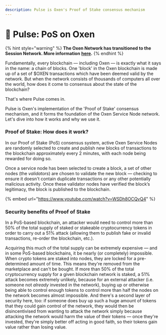 ```yaml
---
description: Pulse is Oxen's Proof of Stake consensus mechanism
---
```


# 💓 Pulse: PoS on Oxen

{% hint style="warning" %}
**The Oxen Network has transitioned to the Session Network. More information** [**here**](https://oxen.io/blog/development-is-transitioning-to-session-token)**.**&#x20;
{% endhint %}

Fundamentally, every blockchain — including Oxen — is exactly what it says in the name: a chain of blocks. One 'block' in the Oxen blockchain is made up of a set of $OXEN transactions which have been deemed valid by the network. But when the network consists of thousands of computers all over the world, how does it come to consensus about the state of the blockchain?

That's where Pulse comes in.

Pulse is Oxen's implementation of the 'Proof of Stake' consensus mechanism, and it forms the foundation of the Oxen Service Node network. Let's dive into how it works and why we use it.

### Proof of Stake: How does it work?

In our Proof of Stake (PoS) consensus system, active Oxen Service Nodes are randomly selected to create and publish new blocks of transactions to the blockchain approximately every 2 minutes, with each node being rewarded for doing so.

Once a service node has been selected to create a block, a set of other nodes (the _validators_) are chosen to validate the new block — checking to ensure it doesn't contain duplicate transactions or any other potentially malicious activity. Once these validator nodes have verified the block’s legitimacy, the block is published to the blockchain.

{% embed url="https://www.youtube.com/watch?v=WSDh8OCQvQ4" %}

### Security benefits of Proof of Stake

In a PoS-based blockchain, an attacker would need to control more than 50% of the total supply of staked or stakeable cryptocurrency tokens in order to carry out a 51% attack (allowing them to publish fake or invalid transactions, re-order the blockchain, etc.).

Acquiring this much of the total supply can be extremely expensive — and in some PoS-based blockchains, it be nearly (or completely) impossible. When crypto tokens are staked into nodes, they are locked for a pre-determined amount of time. This means they're removed from the marketplace and can't be bought. If more than 50% of the total cryptocurrency supply for a given blockchain network is staked, a 51% attack becomes extremely unlikely, because for an external attacker (i.e. someone not _already_ invested in the network), buying up or otherwise being able to control enough tokens to control more than half the nodes on the network becomes almost impossible. And there's a second layer of security here, too: if someone does buy up such a huge amount of tokens that they could gain control of the network, they would then be disincentivised from wanting to attack the network simply because attacking the network would harm the value of their tokens — once they're invested, they're simply better off acting in good faith, so their tokens gain value rather than losing value.
